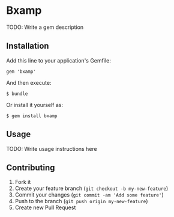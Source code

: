 # Bxamp

TODO: Write a gem description

## Installation

Add this line to your application's Gemfile:

    gem 'bxamp'

And then execute:

    $ bundle

Or install it yourself as:

    $ gem install bxamp

## Usage

TODO: Write usage instructions here

## Contributing

1. Fork it
2. Create your feature branch (`git checkout -b my-new-feature`)
3. Commit your changes (`git commit -am 'Add some feature'`)
4. Push to the branch (`git push origin my-new-feature`)
5. Create new Pull Request
